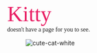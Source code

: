 <span align="center" style="color: #e91e63; font-family: Brolimo; font-size: 50px"> Kitty </span> <br>
<span align="center" style="font-family: Quciksand;">doesn't have a page for you to see. </span>

<div align="center" style="width:200px; height:200px;">
  
![cute-cat-white](https://github.com/cattelia/cattelia.github.io/assets/16729225/324cfaa2-154e-4d38-93c0-444d9aa5e8bc)
  
</div>
